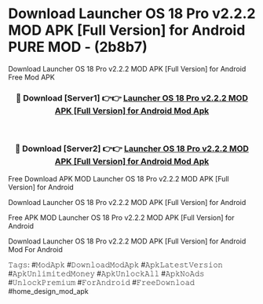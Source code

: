# Download Launcher OS 18 Pro v2.2.2 MOD APK [Full Version] for Android PURE MOD - (2b8b7)
Download Launcher OS 18 Pro v2.2.2 MOD APK [Full Version] for Android Free Mod APK

<div align="center">
<h3>🔴 Download [Server1] 👉👉 <a href="https://apk-comot.site?title=Launcher_OS_18_Pro_v2.2.2_MOD_APK_[Full_Version]_for_Android">Launcher OS 18 Pro v2.2.2 MOD APK [Full Version] for Android Mod Apk</a></h3><br>

<h3>🔴 Download [Server2] 👉👉 <a href="https://apk-comot.site?title=Launcher_OS_18_Pro_v2.2.2_MOD_APK_[Full_Version]_for_Android">Launcher OS 18 Pro v2.2.2 MOD APK [Full Version] for Android Mod Apk</a></h3>
</div>


Free Download APK MOD Launcher OS 18 Pro v2.2.2 MOD APK [Full Version] for Android

Download Launcher OS 18 Pro v2.2.2 MOD APK [Full Version] for Android 

Free APK MOD Launcher OS 18 Pro v2.2.2 MOD APK [Full Version] for Android 

Download Launcher OS 18 Pro v2.2.2 MOD APK [Full Version] for Android Mod For Android

𝚃𝚊𝚐𝚜: #𝙼𝚘𝚍𝙰𝚙𝚔 #𝙳𝚘𝚠𝚗𝚕𝚘𝚊𝚍𝙼𝚘𝚍𝙰𝚙𝚔 #𝙰𝚙𝚔𝙻𝚊𝚝𝚎𝚜𝚝𝚅𝚎𝚛𝚜𝚒𝚘𝚗 #𝙰𝚙𝚔𝚄𝚗𝚕𝚒𝚖𝚒𝚝𝚎𝚍𝙼𝚘𝚗𝚎𝚢 #𝙰𝚙𝚔𝚄𝚗𝚕𝚘𝚌𝚔𝙰𝚕𝚕 #𝙰𝚙𝚔𝙽𝚘𝙰𝚍𝚜 #𝚄𝚗𝚕𝚘𝚌𝚔𝙿𝚛𝚎𝚖𝚒𝚞𝚖 #𝙵𝚘𝚛𝙰𝚗𝚍𝚛𝚘𝚒𝚍 #𝙵𝚛𝚎𝚎𝙳𝚘𝚠𝚗𝚕𝚘𝚊𝚍 #home_design_mod_apk